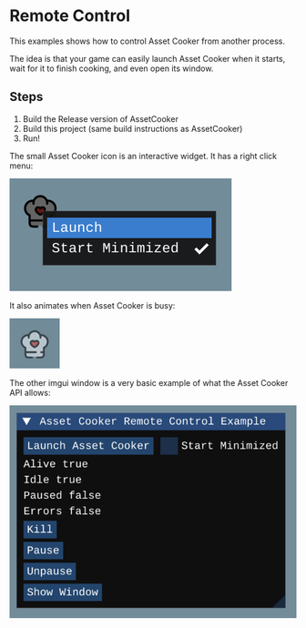 # Remote Control

This examples shows how to control Asset Cooker from another process.

The idea is that your game can easily launch Asset Cooker when it starts, wait for it to finish cooking, and even open its window.

## Steps

1. Build the Release version of AssetCooker
2. Build this project (same build instructions as AssetCooker)
3. Run!

The small Asset Cooker icon is an interactive widget. It has a right click menu:

![screenshot of the right click menu](readme_launch.png)

It also animates when Asset Cooker is busy:

![animated icon](readme_animated_icon.gif)

The other imgui window is a very basic example of what the Asset Cooker API allows:

![screenshot of the basic example window](readme_example.png)

